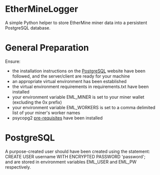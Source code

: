 # EtherMineLogger
A simple Python helper to store EtherMine miner data into a persistent PostgreSQL database.

# General Preparation
Ensure:
<ul>
    <li>the installation instructions on the <a href="https://www.postgresql.org/">PostgreSQL<a> website have been followed, and the server/client are ready for your machine</li>
    <li>an appropriate virtual environment has been established</li>
    <li>the virtual environment requirements in requirements.txt have been installed</li>
    <li>your environment variable EML_MINER is set to your miner wallet (excluding the 0x prefix)</li>
    <li>your environment variable EML_WORKERS is set to a comma delimited list of your miner's worker names</li>
    <li>psycopg2 <a href="https://www.psycopg.org/install/">pre-requisites</a> have been installed</li>
</ul>
      
# PostgreSQL
A purpose-created user should have been created using the statement:<br>
        CREATE USER username WITH ENCRYPTED PASSWORD 'password';<br>
<username> and <password> are stored in environment variables EML_USER and EML_PW respectively.
